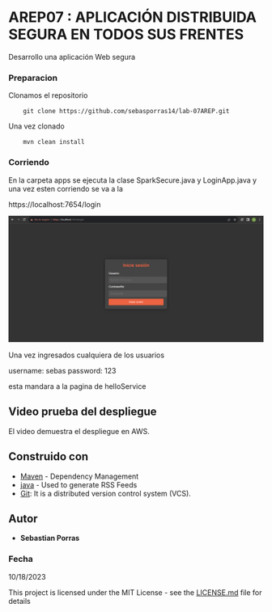 # AREP07 : APLICACIÓN DISTRIBUIDA SEGURA EN TODOS SUS FRENTES

Desarrollo una aplicación Web segura

### Preparacion

Clonamos el repositorio

```
    git clone https://github.com/sebasporras14/lab-07AREP.git 

```
Una vez clonado 

```
    mvn clean install

```
### Corriendo

En la carpeta apps se ejecuta la clase SparkSecure.java y LoginApp.java y una vez esten corriendo se va a la 

https://localhost:7654/login

![test](https://github.com/sebasporras14/lab-07AREP/blob/master/img/login.png)

Una vez ingresados cualquiera de los usuarios

username: sebas
password: 123

esta mandara a la pagina de helloService


## Video prueba del despliegue 


El video demuestra el despliegue en AWS.


## Construido con 
* [Maven](https://maven.apache.org/) - Dependency Management
* [java](https://rometools.github.io/rome/) - Used to generate RSS Feeds
* [Git](https://rometools.github.io/rome/):  It is a distributed version control system (VCS).

## Autor

* **Sebastian Porras**

### Fecha

10/18/2023 

This project is licensed under the MIT License - see the [LICENSE.md](LICENSE.md) file for details